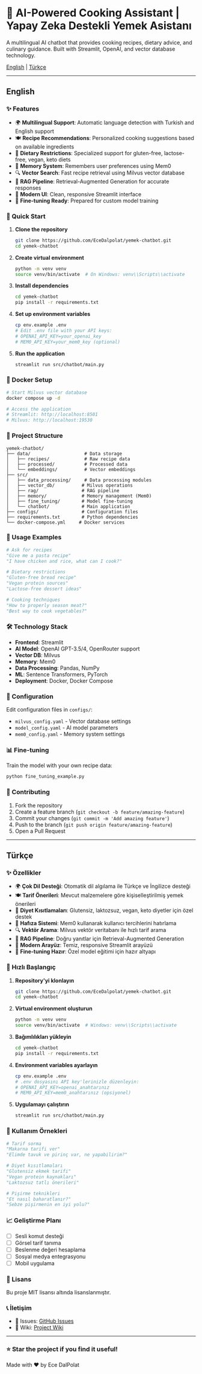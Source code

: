 # 🍳 AI-Powered Cooking Assistant | Yapay Zeka Destekli Yemek Asistanı

A multilingual AI chatbot that provides cooking recipes, dietary advice, and culinary guidance. Built with Streamlit, OpenAI, and vector database technology.

[English](#english) | [Türkçe](#türkçe)

---

## English

### ✨ Features

- 🌍 **Multilingual Support**: Automatic language detection with Turkish and English support
- 🍽️ **Recipe Recommendations**: Personalized cooking suggestions based on available ingredients
- 🥗 **Dietary Restrictions**: Specialized support for gluten-free, lactose-free, vegan, keto diets
- 🧠 **Memory System**: Remembers user preferences using Mem0
- 🔍 **Vector Search**: Fast recipe retrieval using Milvus vector database
- 🤖 **RAG Pipeline**: Retrieval-Augmented Generation for accurate responses
- 📱 **Modern UI**: Clean, responsive Streamlit interface
- 🔧 **Fine-tuning Ready**: Prepared for custom model training

### 🚀 Quick Start

1. **Clone the repository**
   ```bash
   git clone https://github.com/EceDalpolat/yemek-chatbot.git
   cd yemek-chatbot
   ```

2. **Create virtual environment**
   ```bash
   python -m venv venv
   source venv/bin/activate  # On Windows: venv\\Scripts\\activate
   ```

3. **Install dependencies**
   ```bash
   cd yemek-chatbot
   pip install -r requirements.txt
   ```

4. **Set up environment variables**
   ```bash
   cp env.example .env
   # Edit .env file with your API keys:
   # OPENAI_API_KEY=your_openai_key
   # MEM0_API_KEY=your_mem0_key (optional)
   ```

5. **Run the application**
   ```bash
   streamlit run src/chatbot/main.py
   ```

### 🐳 Docker Setup

```bash
# Start Milvus vector database
docker compose up -d

# Access the application
# Streamlit: http://localhost:8501
# Milvus: http://localhost:19530
```

### 📁 Project Structure

```
yemek-chatbot/
├── data/                    # Data storage
│   ├── recipes/             # Raw recipe data
│   ├── processed/           # Processed data
│   └── embeddings/          # Vector embeddings
├── src/
│   ├── data_processing/     # Data processing modules
│   ├── vector_db/          # Milvus operations
│   ├── rag/                # RAG pipeline
│   ├── memory/             # Memory management (Mem0)
│   ├── fine_tuning/        # Model fine-tuning
│   └── chatbot/            # Main application
├── configs/                # Configuration files
├── requirements.txt        # Python dependencies
└── docker-compose.yml     # Docker services
```

### 🎯 Usage Examples

```python
# Ask for recipes
"Give me a pasta recipe"
"I have chicken and rice, what can I cook?"

# Dietary restrictions
"Gluten-free bread recipe"
"Vegan protein sources"
"Lactose-free dessert ideas"

# Cooking techniques
"How to properly season meat?"
"Best way to cook vegetables?"
```

### 🛠️ Technology Stack

- **Frontend**: Streamlit
- **AI Model**: OpenAI GPT-3.5/4, OpenRouter support
- **Vector DB**: Milvus
- **Memory**: Mem0
- **Data Processing**: Pandas, NumPy
- **ML**: Sentence Transformers, PyTorch
- **Deployment**: Docker, Docker Compose

### 🔧 Configuration

Edit configuration files in `configs/`:
- `milvus_config.yaml` - Vector database settings
- `model_config.yaml` - AI model parameters
- `mem0_config.yaml` - Memory system settings

### 📊 Fine-tuning

Train the model with your own recipe data:

```bash
python fine_tuning_example.py
```

### 🤝 Contributing

1. Fork the repository
2. Create a feature branch (`git checkout -b feature/amazing-feature`)
3. Commit your changes (`git commit -m 'Add amazing feature'`)
4. Push to the branch (`git push origin feature/amazing-feature`)
5. Open a Pull Request

---

## Türkçe

### ✨ Özellikler

- 🌍 **Çok Dil Desteği**: Otomatik dil algılama ile Türkçe ve İngilizce desteği
- 🍽️ **Tarif Önerileri**: Mevcut malzemelere göre kişiselleştirilmiş yemek önerileri
- 🥗 **Diyet Kısıtlamaları**: Glutensiz, laktozsuz, vegan, keto diyetler için özel destek
- 🧠 **Hafıza Sistemi**: Mem0 kullanarak kullanıcı tercihlerini hatırlama
- 🔍 **Vektör Arama**: Milvus vektör veritabanı ile hızlı tarif arama
- 🤖 **RAG Pipeline**: Doğru yanıtlar için Retrieval-Augmented Generation
- 📱 **Modern Arayüz**: Temiz, responsive Streamlit arayüzü
- 🔧 **Fine-tuning Hazır**: Özel model eğitimi için hazır altyapı

### 🚀 Hızlı Başlangıç

1. **Repository'yi klonlayın**
   ```bash
   git clone https://github.com/EceDalpolat/yemek-chatbot.git
   cd yemek-chatbot
   ```

2. **Virtual environment oluşturun**
   ```bash
   python -m venv venv
   source venv/bin/activate  # Windows: venv\\Scripts\\activate
   ```

3. **Bağımlılıkları yükleyin**
   ```bash
   cd yemek-chatbot
   pip install -r requirements.txt
   ```

4. **Environment variables ayarlayın**
   ```bash
   cp env.example .env
   # .env dosyasını API key'lerinizle düzenleyin:
   # OPENAI_API_KEY=openai_anahtarınız
   # MEM0_API_KEY=mem0_anahtarınız (opsiyonel)
   ```

5. **Uygulamayı çalıştırın**
   ```bash
   streamlit run src/chatbot/main.py
   ```

### 🎯 Kullanım Örnekleri

```python
# Tarif sorma
"Makarna tarifi ver"
"Elimde tavuk ve pirinç var, ne yapabilirim?"

# Diyet kısıtlamaları
"Glutensiz ekmek tarifi"
"Vegan protein kaynakları"
"Laktozsuz tatlı önerileri"

# Pişirme teknikleri
"Et nasıl baharatlanır?"
"Sebze pişirmenin en iyi yolu?"
```

### 📈 Geliştirme Planı

- [ ] Sesli komut desteği
- [ ] Görsel tarif tanıma
- [ ] Beslenme değeri hesaplama
- [ ] Sosyal medya entegrasyonu
- [ ] Mobil uygulama

### 📄 Lisans

Bu proje MIT lisansı altında lisanslanmıştır.

### 📞 İletişim

- 🐛 Issues: [GitHub Issues](https://github.com/EceDalpolat/yemek-chatbot/issues)
- 📖 Wiki: [Project Wiki](https://github.com/EceDalpolat/yemek-chatbot/wiki)

---

### ⭐ Star the project if you find it useful!

Made with ❤️ by Ece DalPolat
